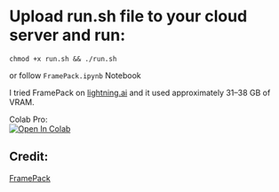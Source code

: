 # Upload run.sh file to your cloud server and run:
```
chmod +x run.sh && ./run.sh
```
or follow 
```FramePack.ipynb``` Notebook <br>

I tried FramePack on [lightning.ai](https://lightning.ai) and it used approximately 31–38 GB of VRAM.

Colab Pro:<br>
[![Open In Colab](https://colab.research.google.com/assets/colab-badge.svg)](https://colab.research.google.com/github/NeuralFalconYT/FramePack-Jupyter-Notebook/blob/main/Colab_Pro.ipynb)


## Credit:
[FramePack](https://github.com/lllyasviel/FramePack)
